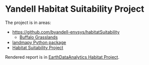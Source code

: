 # Yandell Habitat Suitability Project

The project is in areas:

- <https://github.com/byandell-envsys/habitatSuitability>
  - [Buffalo Grasslands](https://github.com/byandell-envsys/habitatSuitability/blob/main/notebooks/buffalo.ipynb)
- [landmapy Python package](https://github.com/byandell-envsys/landmapy)
- [Habitat Suitability Project](https://github.com/byandell/ESIIL/edit/main/docs/EarthDataAnalytics/index.md#habitat-project)

Rendered report is in
[EarthDataAnalytics Habitat Project](https://byandell.github.io/ESIIL/EarthDataAnalytics/#habitat-project).
